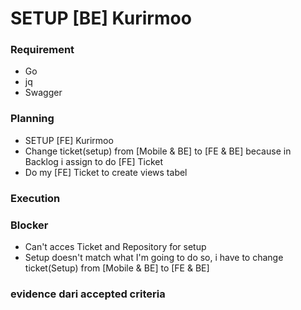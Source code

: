 # SETUP [BE] Kurirmoo

### Requirement

- Go
- jq
- Swagger

### Planning

- SETUP [FE] Kurirmoo
- Change ticket(setup) from [Mobile & BE] to [FE & BE] because in Backlog i assign to do [FE] Ticket
- Do my [FE] Ticket to create views tabel 

### Execution

### Blocker

- Can't acces Ticket and Repository for setup 
- Setup doesn't match what I'm going to do so, i have to change ticket(Setup) from [Mobile & BE] to [FE & BE]

### evidence dari accepted criteria
